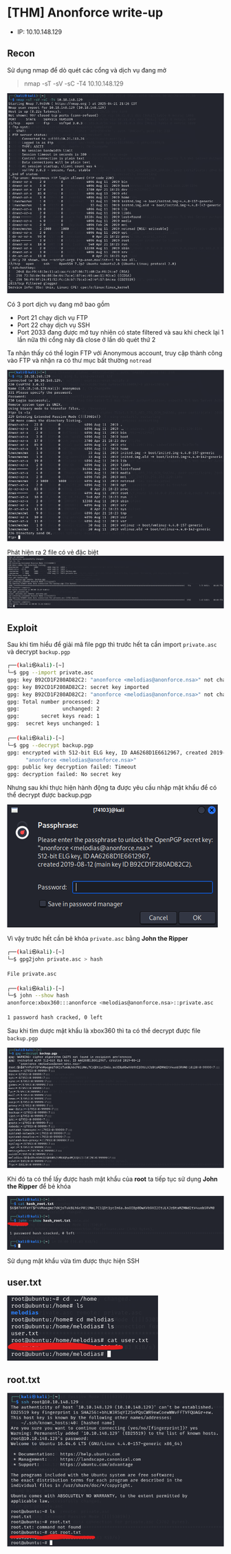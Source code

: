 # [THM] Anonforce write-up

- IP: 10.10.148.129

## Recon

Sử dụng nmap để dò quét các cổng và dịch vụ đang mở
> nmap -sT -sV -sC -T4 10.10.148.129

<p align="center">
  <img src="./img/nmap-scan.png" alt="Scan nmap">
</p>

Có 3 port dịch vụ đang mở bao gồm
- Port 21 chạy dịch vụ FTP
- Port 22 chạy dịch vụ SSH
- Port 2033 đang được mở tuy nhiên có state filtered và sau khi check lại 1 lần nữa thì cổng này đã close ở lần dò quét thứ 2 

Ta nhận thấy có thể login FTP với Anonymous account, truy cập thành công vào FTP và nhận ra có thư mục bất thường `notread`

![FTP access](./img/ftp-access.png)

Phát hiện ra 2 file có vẻ đặc biệt
![Not read](./img/notread.png)

## Exploit

Sau khi tìm hiểu để giải mã file pgp thì trước hết ta cần import `private.asc` và decrypt `backup.pgp`
```sh
┌──(kali㉿kali)-[~]
└─$ gpg --import private.asc 
gpg: key B92CD1F280AD82C2: "anonforce <melodias@anonforce.nsa>" not changed
gpg: key B92CD1F280AD82C2: secret key imported
gpg: key B92CD1F280AD82C2: "anonforce <melodias@anonforce.nsa>" not changed
gpg: Total number processed: 2
gpg:              unchanged: 2
gpg:       secret keys read: 1
gpg:  secret keys unchanged: 1
                                                                                                                                                                                                                  
┌──(kali㉿kali)-[~]
└─$ gpg --decrypt backup.pgp
gpg: encrypted with 512-bit ELG key, ID AA6268D1E6612967, created 2019-08-12
      "anonforce <melodias@anonforce.nsa>"
gpg: public key decryption failed: Timeout
gpg: decryption failed: No secret key
```
Nhưng sau khi thực hiện hành động ta được yêu cầu nhập mật khẩu để có thể decrypt được backup.pgp

![Password require](./img/password-require.png)

Vì vậy trước hết cần bẻ khóa `private.asc` bằng **John the Ripper** 
```sh
┌──(kali㉿kali)-[~]
└─$ gpg2john private.asc > hash

File private.asc
                                                                                                                                                                                                                  
┌──(kali㉿kali)-[~]
└─$ john --show hash           
anonforce:xbox360:::anonforce <melodias@anonforce.nsa>::private.asc

1 password hash cracked, 0 left
```

Sau khi tìm dược mật khẩu là xbox360 thì ta có thể decrypt được file `backup.pgp`

![Backup content](./img/backup-content.png)

Khi đó ta có thể lấy được hash mật khẩu của **root** ta tiếp tục sử dụng **John the Ripper** để bẻ khóa

![Root password](./img/root-pass.png)

Sử dụng mật khẩu vừa tìm được thực hiện SSH

## user.txt
![User flag](./img/user-flag.png)

## root.txt
![Root flag](./img/root-flag.png)
